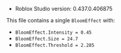 * Roblox Studio version: 0.437.0.406875

This file contains a single `BloomEffect` with:

* `BloomEffect.Intensity = 0.45`
* `BloomEffect.Size = 24.7`
* `BloomEffect.Threshold = 2.285`
